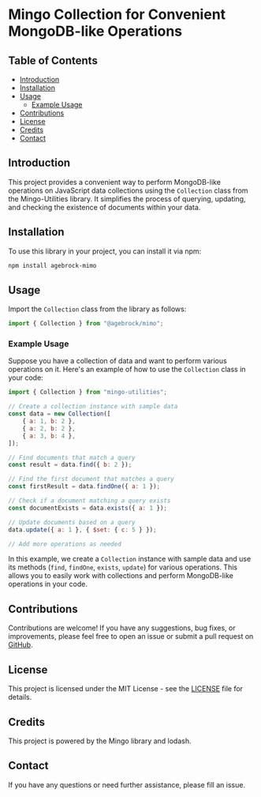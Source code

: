# Mingo Collection for Convenient MongoDB-like Operations

## Table of Contents

- [Introduction](#introduction)
- [Installation](#installation)
- [Usage](#usage)
  - [Example Usage](#example-usage)
- [Contributions](#contributions)
- [License](#license)
- [Credits](#credits)
- [Contact](#contact)

## Introduction

This project provides a convenient way to perform MongoDB-like operations on JavaScript data collections using the `Collection` class from the Mingo-Utilities library. It simplifies the process of querying, updating, and checking the existence of documents within your data.

## Installation

To use this library in your project, you can install it via npm:

```bash
npm install agebrock-mimo
```

## Usage

Import the `Collection` class from the library as follows:

```javascript
import { Collection } from "@agebrock/mimo";
```

### Example Usage

Suppose you have a collection of data and want to perform various operations on it. Here's an example of how to use the `Collection` class in your code:

```javascript
import { Collection } from "mingo-utilities";

// Create a collection instance with sample data
const data = new Collection([
    { a: 1, b: 2 },
    { a: 2, b: 2 },
    { a: 3, b: 4 },
]);

// Find documents that match a query
const result = data.find({ b: 2 });

// Find the first document that matches a query
const firstResult = data.findOne({ a: 1 });

// Check if a document matching a query exists
const documentExists = data.exists({ a: 1 });

// Update documents based on a query
data.update({ a: 1 }, { $set: { c: 5 } });

// Add more operations as needed
```

In this example, we create a `Collection` instance with sample data and use its methods (`find`, `findOne`, `exists`, `update`) for various operations. This allows you to easily work with collections and perform MongoDB-like operations in your code.

## Contributions

Contributions are welcome! If you have any suggestions, bug fixes, or improvements, please feel free to open an issue or submit a pull request on [GitHub](https://github.com/your-repo-link).

## License

This project is licensed under the MIT License - see the [LICENSE](LICENSE) file for details.

## Credits

This project is powered by the Mingo library and lodash.

## Contact

If you have any questions or need further assistance, please fill an issue.